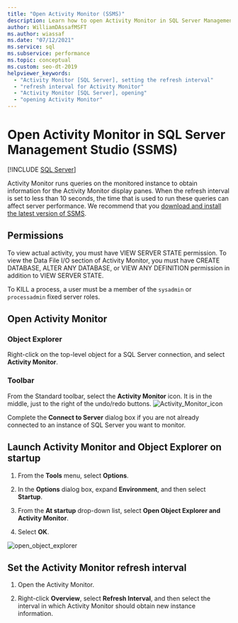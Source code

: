 ```yaml
---
title: "Open Activity Monitor (SSMS)"
description: Learn how to open Activity Monitor in SQL Server Management Studio (SSMS). Activity Monitor queries the monitored instance to obtain information to display.
author: WilliamDAssafMSFT
ms.author: wiassaf
ms.date: "07/12/2021"
ms.service: sql
ms.subservice: performance
ms.topic: conceptual
ms.custom: seo-dt-2019
helpviewer_keywords:
  - "Activity Monitor [SQL Server], setting the refresh interval"
  - "refresh interval for Activity Monitor"
  - "Activity Monitor [SQL Server], opening"
  - "opening Activity Monitor"
---
```

# Open Activity Monitor in SQL Server Management Studio (SSMS)
 [!INCLUDE [SQL Server](../../includes/applies-to-version/sqlserver.md)]

 Activity Monitor runs queries on the monitored instance to obtain information for the Activity Monitor display panes. When the refresh interval is set to less than 10 seconds, the time that is used to run these queries can affect server performance. We recommend that you [download and install the latest version of SSMS](../../ssms/download-sql-server-management-studio-ssms.md).  
  
  
##  <a name="Permissions"></a> Permissions  
 To view actual activity, you must have VIEW SERVER STATE permission. To view the Data File I/O section of Activity Monitor, you must have CREATE DATABASE, ALTER ANY DATABASE, or VIEW ANY DEFINITION permission in addition to VIEW SERVER STATE.  
  
 To KILL a process, a user must be a member of the `sysadmin` or `processadmin` fixed server roles.  
    
## Open Activity Monitor  

### Object Explorer

Right-click on the top-level object for a SQL Server connection, and select **Activity Monitor**.

### Toolbar

From the Standard toolbar, select the **Activity Monitor** icon. It is in the middle, just to the right of the undo/redo buttons.
![Activity_Monitor_icon](../../relational-databases/performance-monitor/media/activity-monitor-icon.png)  
  
Complete the **Connect to Server** dialog box if you are not already connected to an instance of SQL Server you want to monitor.
  
## Launch Activity Monitor and Object Explorer on startup
  
1.  From the **Tools** menu, select **Options**.  
  
2.  In the **Options** dialog box, expand **Environment**, and then select **Startup**.  
  
3.  From the **At startup** drop-down list, select **Open Object Explorer and Activity Monitor**.  

4.  Select **OK**.

![open_object_explorer](../../relational-databases/performance-monitor/media/open-object-explorer.png)
  
  
## Set the Activity Monitor refresh interval  
  
1.   Open the Activity Monitor.  
  
2.   Right-click **Overview**, select **Refresh Interval**, and then select the interval in which Activity Monitor should obtain new instance information.  
  
  
